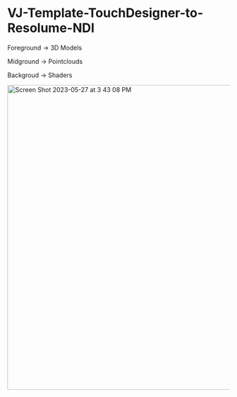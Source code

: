 # VJ-Template-TouchDesigner-to-Resolume-NDI
Foreground -> 3D Models

Midground -> Pointclouds

Backgroud -> Shaders

<img width="689" alt="Screen Shot 2023-05-27 at 3 43 08 PM" src="https://github.com/violetforest/VJ-Template-TouchDesigner-to-Resolume-NDI/assets/8921838/641aee25-22df-432e-956a-f7da51cc8882">
